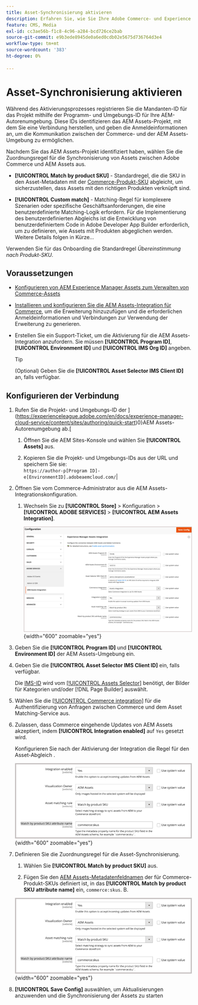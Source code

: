 ```yaml
---
title: Asset-Synchronisierung aktivieren
description: Erfahren Sie, wie Sie Ihre Adobe Commerce- und Experience Manager Assets-Projekte verbinden, um die Synchronisierung von Assets zwischen diesen beiden Systemen zu aktivieren.
feature: CMS, Media
exl-id: cc3ae56b-f1c8-4c96-a284-bcd726ce2bab
source-git-commit: e9b3ede8945de0a6ed0cdb02e5675d736764d3e4
workflow-type: tm+mt
source-wordcount: '383'
ht-degree: 0%

---
```


# Asset-Synchronisierung aktivieren

Während des Aktivierungsprozesses registrieren Sie die Mandanten-ID für das Projekt mithilfe der Programm- und Umgebungs-ID für Ihre AEM-Autorenumgebung. Diese IDs identifizieren das AEM Assets-Projekt, mit dem Sie eine Verbindung herstellen, und geben die Anmeldeinformationen an, um die Kommunikation zwischen der Commerce- und der AEM Assets-Umgebung zu ermöglichen.

Nachdem Sie das AEM Assets-Projekt identifiziert haben, wählen Sie die Zuordnungsregel für die Synchronisierung von Assets zwischen Adobe Commerce und AEM Assets aus.

- **[!UICONTROL Match by product SKU]** - Standardregel, die die SKU in den Asset-Metadaten mit der [Commerce-Produkt-SKU](https://experienceleague.adobe.com/en/docs/commerce-operations/operational-playbook/glossary#sku) abgleicht, um sicherzustellen, dass Assets mit den richtigen Produkten verknüpft sind.

- **[!UICONTROL Custom match]** - Matching-Regel für komplexere Szenarien oder spezifische Geschäftsanforderungen, die eine benutzerdefinierte Matching-Logik erfordern. Für die Implementierung des benutzerdefinierten Abgleichs ist die Entwicklung von benutzerdefiniertem Code in Adobe Developer App Builder erforderlich, um zu definieren, wie Assets mit Produkten abgeglichen werden. Weitere Details folgen in Kürze…

Verwenden Sie für das Onboarding die Standardregel *Übereinstimmung nach Produkt-SKU*.

## Voraussetzungen

- [Konfigurieren von AEM Experience Manager Assets zum Verwalten von Commerce-Assets](#aem-assets-configure-aem)

- [Installieren und konfigurieren Sie die AEM Assets-Integration für Commerce](#aem-assets-configure-commerce.md), um die Erweiterung hinzuzufügen und die erforderlichen Anmeldeinformationen und Verbindungen zur Verwendung der Erweiterung zu generieren.

- Erstellen Sie ein Support-Ticket, um die Aktivierung für die AEM Assets-Integration anzufordern. Sie müssen **[!UICONTROL Program ID]**, **[!UICONTROL Environment ID]** und **[!UICONTROL IMS Org ID]** angeben.

  >[!TIP]
  >
  > (Optional) Geben Sie die **[!UICONTROL Asset Selector IMS Client ID]** an, falls verfügbar.

## Konfigurieren der Verbindung

1. Rufen Sie die Projekt- und Umgebungs-ID der ](https://experienceleague.adobe.com/en/docs/experience-manager-cloud-service/content/sites/authoring/quick-start)0}AEM Assets-Autorenumgebung ab.[

   1. Öffnen Sie die AEM Sites-Konsole und wählen Sie **[!UICONTROL Assets]** aus.

   1. Kopieren Sie die Projekt- und Umgebungs-IDs aus der URL und speichern Sie sie:<br>`https://author-p[Program ID]-e[EnvironmentID].adobeaemcloud.com/`|

1. Öffnen Sie vom Commerce-Administrator aus die AEM Assets-Integrationskonfiguration.

   1. Wechseln Sie zu **[!UICONTROL Store]** > Konfiguration > **[!UICONTROL ADOBE SERVICES]** > **[!UICONTROL AEM Assets Integration]**.

      ![AEM Assets-Integration aktivieren](assets/aem-assets-integration-enable-config.png){width="600" zoomable="yes"}

1. Geben Sie die **[!UICONTROL Program ID]** und **[!UICONTROL Environment ID]** der AEM Assets-Umgebung ein.

1. Geben Sie die **[!UICONTROL Asset Selector IMS Client ID]** ein, falls verfügbar.

   Die [IMS-ID](../getting-started/adobe-ims-config.md) wird vom [[!UICONTROL Assets Selector]](https://experienceleague.adobe.com/en/docs/experience-manager-cloud-service/content/assets/manage/asset-selector/overview-asset-selector) benötigt, der Bilder für Kategorien und/oder [!DNL Page Builder] auswählt.

1. Wählen Sie die [[!UICONTROL Commerce integration]](aem-assets-configure-commerce.md#add-the-integration-to-the-commerce-environment) für die Authentifizierung von Anfragen zwischen Commerce und dem Asset Matching-Service aus.

1. Zulassen, dass Commerce eingehende Updates von AEM Assets akzeptiert, indem **[!UICONTROL Integration enabled]** auf `Yes` gesetzt wird.

   Konfigurieren Sie nach der Aktivierung der Integration die Regel für den Asset-Abgleich .

   ![AEM Assets-Integration - Asset-Übereinstimmungsregel auswählen](assets/aem-assets-config-matching-rule.png){width="600" zoomable="yes"}

1. Definieren Sie die Zuordnungsregel für die Asset-Synchronisierung.

   1. Wählen Sie **[!UICONTROL Match by product SKU]** aus.

   1. Fügen Sie den [AEM Assets-Metadatenfeldnamen](aem-assets-configure-aem.md#configure-metadata) der für Commerce-Produkt-SKUs definiert ist, in das **[!UICONTROL Match by product SKU attribute name]** ein, `commerce:skus`. B.

   ![AEM Assets-Integration - Asset-Übereinstimmungsregel auswählen](assets/aem-assets-config-matching-rule.png){width="600" zoomable="yes"}

1. **[!UICONTROL Save Config]** auswählen, um Aktualisierungen anzuwenden und die Synchronisierung der Assets zu starten
